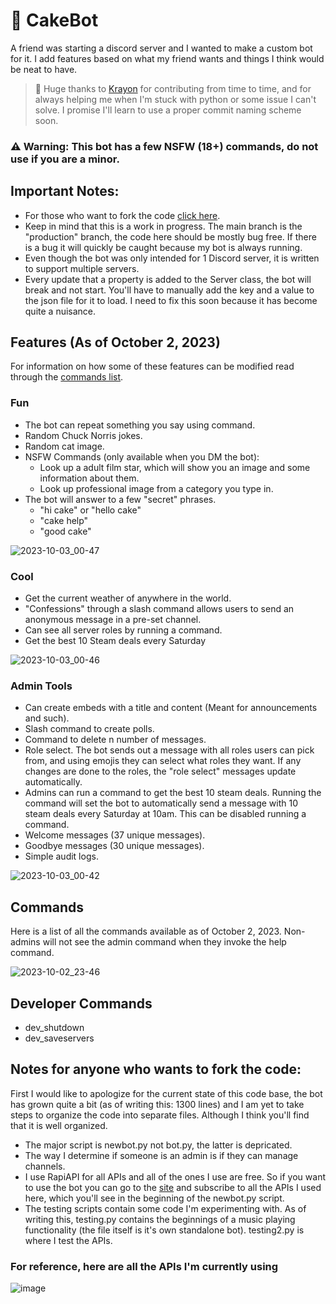 # 🍰 CakeBot
A friend was starting a discord server and I wanted to make a custom bot for it. I add features based on what my friend wants and things I think would be neat to have.  
> 🙏 Huge thanks to [Krayon](https://github.com/lcsabi) for contributing from time to time, and for always helping me when I'm stuck with python or some issue I can't solve. I promise I'll learn to use a proper commit naming scheme soon.
### ⚠️ Warning: This bot has a few NSFW (18+) commands, do not use if you are a minor.  

## Important Notes:
- For those who want to fork the code [click here](https://github.com/holypeachy/cakebot/main/README.md#note-for-anyone-who-wants-to-fork-the-code).
- Keep in mind that this is a work in progress. The main branch is the "production" branch, the code here should be mostly bug free. If there is a bug it will quickly be caught because my bot is always running.  
- Even though the bot was only intended for 1 Discord server, it is written to support multiple servers.
- Every update that a property is added to the Server class, the bot will break and not start. You'll have to manually add the key and a value to the json file for it to load. I need to fix this soon because it has become quite a nuisance.

## Features (As of October 2, 2023)
For information on how some of these features can be modified read through the [commands list](https://github.com/holypeachy/cakebot/main/README.md#commands).
### Fun
- The bot can repeat something you say using command.
- Random Chuck Norris jokes.
- Random cat image.
- NSFW Commands (only available when you DM the bot):
  - Look up a adult film star, which will show you an image and some information about them.
  - Look up professional image from a category you type in.
- The bot will answer to a few "secret" phrases.
  - "hi cake" or "hello cake"
  - "cake help"
  - "good cake"

![2023-10-03_00-47](https://github.com/holypeachy/cakebot/assets/89674775/b35f1961-0202-4291-b326-cc2bea0144f2)

### Cool
- Get the current weather of anywhere in the world.
- "Confessions" through a slash command allows users to send an anonymous message in a pre-set channel.
- Can see all server roles by running a command.
- Get the best 10 Steam deals every Saturday

![2023-10-03_00-46](https://github.com/holypeachy/cakebot/assets/89674775/032476ec-5eb8-433e-924b-b885604122f6)

### Admin Tools
- Can create embeds with a title and content (Meant for announcements and such).
- Slash command to create polls.
- Command to delete n number of messages.
- Role select. The bot sends out a message with all roles users can pick from, and using emojis they can select what roles they want. If any changes are done to the roles, the "role select" messages update automatically.
- Admins can run a command to get the best 10 steam deals. Running the command will set the bot to automatically send a message with 10 steam deals every Saturday at 10am. This can be disabled running a command.
- Welcome messages (37 unique messages).
- Goodbye messages (30 unique messages).
- Simple audit logs.

![2023-10-03_00-42](https://github.com/holypeachy/cakebot/assets/89674775/f74f7618-6bc3-42fd-a47f-2e5ae7a30426)

## Commands
Here is a list of all the commands available as of October 2, 2023. Non-admins will not see the admin command when they invoke the help command.
  
![2023-10-02_23-46](https://github.com/holypeachy/cakebot/assets/89674775/e018555e-a304-419d-a10f-075e25f8bf87)

## Developer Commands
- dev_shutdown
- dev_saveservers

## Notes for anyone who wants to fork the code:
First I would like to apologize for the current state of this code base, the bot has grown quite a bit (as of writing this: 1300 lines) and I am yet to take steps to organize the code into separate files. Although I think you'll find that it is well organized.
- The major script is newbot.py not bot.py, the latter is depricated.
- The way I determine if someone is an admin is if they can manage channels.
- I use RapiAPI for all APIs and all of the ones I use are free. So if you want to use the bot you can go to the [site](https://rapidapi.com/collection/list-of-free-apis) and subscribe to all the APIs I used here, which you'll see in the beginning of the newbot.py script.
- The testing scripts contain some code I'm experimenting with. As of writing this, testing.py contains the beginnings of a music playing functionality (the file itself is it's own standalone bot). testing2.py is where I test the APIs.

### For reference, here are all the APIs I'm currently using
![image](https://github.com/holypeachy/cakebot/assets/89674775/1e9c0204-8320-437f-a30f-48b72c486199)
